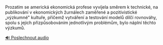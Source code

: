 
Prozatím se americká ekonomická profese vyvíjela směrem k technické, na publikování v ekonomických žurnálech zaměřené a pozitivistické „výzkumné" kultuře, přičemž vytváření a testování modelů dílčí rovnováhy, spolu s jejich přizpůsobováním jednotlivým problémům, bylo náplní těchto výzkumů.

[🔊 Poslechnout audio](/data/7-paragraphs/audio/chapter_186/para_005-Prozatm-se-americk-ekonomick-profese-vyvjela-s.mp3)
